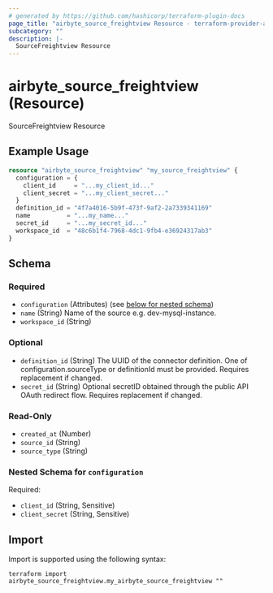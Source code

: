 ```yaml
---
# generated by https://github.com/hashicorp/terraform-plugin-docs
page_title: "airbyte_source_freightview Resource - terraform-provider-airbyte"
subcategory: ""
description: |-
  SourceFreightview Resource
---
```


# airbyte_source_freightview (Resource)

SourceFreightview Resource

## Example Usage

```terraform
resource "airbyte_source_freightview" "my_source_freightview" {
  configuration = {
    client_id     = "...my_client_id..."
    client_secret = "...my_client_secret..."
  }
  definition_id = "4f7a4016-5b9f-473f-9af2-2a7339341169"
  name          = "...my_name..."
  secret_id     = "...my_secret_id..."
  workspace_id  = "48c6b1f4-7968-4dc1-9fb4-e36924317ab3"
}
```

<!-- schema generated by tfplugindocs -->
## Schema

### Required

- `configuration` (Attributes) (see [below for nested schema](#nestedatt--configuration))
- `name` (String) Name of the source e.g. dev-mysql-instance.
- `workspace_id` (String)

### Optional

- `definition_id` (String) The UUID of the connector definition. One of configuration.sourceType or definitionId must be provided. Requires replacement if changed.
- `secret_id` (String) Optional secretID obtained through the public API OAuth redirect flow. Requires replacement if changed.

### Read-Only

- `created_at` (Number)
- `source_id` (String)
- `source_type` (String)

<a id="nestedatt--configuration"></a>
### Nested Schema for `configuration`

Required:

- `client_id` (String, Sensitive)
- `client_secret` (String, Sensitive)

## Import

Import is supported using the following syntax:

```shell
terraform import airbyte_source_freightview.my_airbyte_source_freightview ""
```
